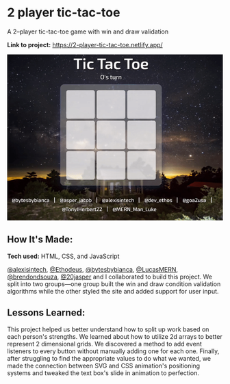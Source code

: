 # 2 player tic-tac-toe

A 2–player tic-tac-toe game with win and draw validation

**Link to project:** https://2-player-tic-tac-toe.netlify.app/

<div align="center">

![an animation of a game of tic tac toe](tic-tac-toe.gif)

</div>


## How It's Made:

**Tech used:** HTML, CSS, and JavaScript

[@alexisintech](https://github.com/alexisintech), [@Ethodeus](https://github.com/Ethodeus), [@bytesbybianca](https://github.com/bytesbybianca), [@LucasMERN](https://github.com/LucasMERN), [@brendondsouza](https://github.com/brendondsouza), [@20jasper](https://github.com/20jasper) and I collaborated to build this project. We split into two groups—one group built the win and draw condition validation algorithms while the other styled the site and added support for user input.

## Lessons Learned:

This project helped us better understand how to split up work based on each person's strengths. We learned about how to utilize 2d arrays to better represent 2 dimensional grids. We discovered a method to add event listeners to every button without manually adding one for each one. Finally, after struggling to find the appropriate values to do what we wanted, we made the connection between SVG and CSS animation's positioning systems and tweaked the text box's slide in animation to perfection.


